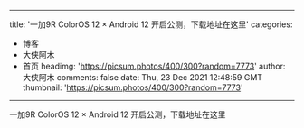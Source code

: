
---
title: '一加9R ColorOS 12 × Android 12 开启公测，下载地址在这里'
categories: 
 - 博客
 - 大侠阿木
 - 首页
headimg: 'https://picsum.photos/400/300?random=7773'
author: 大侠阿木
comments: false
date: Thu, 23 Dec 2021 12:48:59 GMT
thumbnail: 'https://picsum.photos/400/300?random=7773'
---

<div>   
一加9R ColorOS 12 × Android 12 开启公测，下载地址在这里  
</div>
            